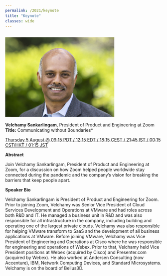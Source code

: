 ```yaml
---
permalink: /2021/keynote
title: "Keynote"
classes: wide
---
```


<img src="/assets/images/Velchamy.jpg" alt="Speaker photo: Velchamy Sankarlingam" width="350" style="padding-top: 1em;"/>

**Velchamy Sankarlingam**, President of Product and Engineering at Zoom  
**Title:** Communicating without Boundaries*

[Thursday 5 August @ 09:15 PDT / 12:15 EDT / 18:15 CEST / 21:45 IST / 00:15 CST/HKT / 01:15 JST](https://www.timeanddate.com/worldclock/converter.html?iso=20210805T161500&p1=1440&p2=224&p3=179&p4=195&p5=176&p6=33&p7=248)

**Abstract**

Join Velchamy Sankarlingam, President of Product and Engineering at Zoom, for a discussion on how Zoom helped people worldwide stay connected during the pandemic and the company’s vision for breaking the barriers that keep people apart. 


**Speaker Bio**

Velchamy Sankarlingam is President of Product and Engineering for Zoom. Prior to joining Zoom, Velchamy was Senior Vice President of Cloud Services Development and Operations at VMware and had roles across both R&D and IT. He managed a business unit in R&D and was also responsible for all infrastructure in the company, including building and operating one of the largest private clouds. Velchamy was also responsible for helping VMware transform to SaaS and the development of all business applications at VMware. Before joining VMware, Velchamy was Vice President of Engineering and Operations at Cisco where he was responsible for engineering and operations of Webex. Prior to that, Velchamy held Vice President positions at Webex (acquired by Cisco) and Presenter.com (acquired by Webex). He also worked at Andersen Consulting (now Accenture), IBM, Network Computing Devices, and Standard Microsystems. Velchamy is on the board of Bellus3D.
